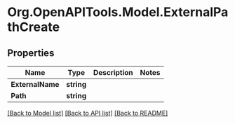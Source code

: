 
# Org.OpenAPITools.Model.ExternalPathCreate

## Properties

Name | Type | Description | Notes
------------ | ------------- | ------------- | -------------
**ExternalName** | **string** |  | 
**Path** | **string** |  | 

[[Back to Model list]](../README.md#documentation-for-models)
[[Back to API list]](../README.md#documentation-for-api-endpoints)
[[Back to README]](../README.md)

